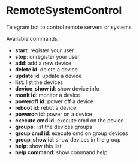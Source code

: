 # RemoteSystemControl
Telegram bot to control remote servers or systems.

Available commands:

- <b>start</b>: register your user
- <b>stop</b>: unregister your user
- <b>add</b>: add a new device
- <b>delete id</b>: delete a device
- <b>update id</b>: update a device
- <b>list</b>: list the devices
- <b>device_show id</b>: show device info
- <b>monit id</b>: monitor a device
- <b>poweroff id</b>: power off a device
- <b>reboot id</b>: rebot a device
- <b>poweron id</b>: power on a device
- <b>execute cmd id</b>: execute cmd on the device
- <b>groups</b>: list the devices groups
- <b>group cmd id</b>: execute cmd on group devices
- <b>group_show id</b>: show devices in the group
- <b>help</b>: show this list
- <b>help command</b>: show command help
